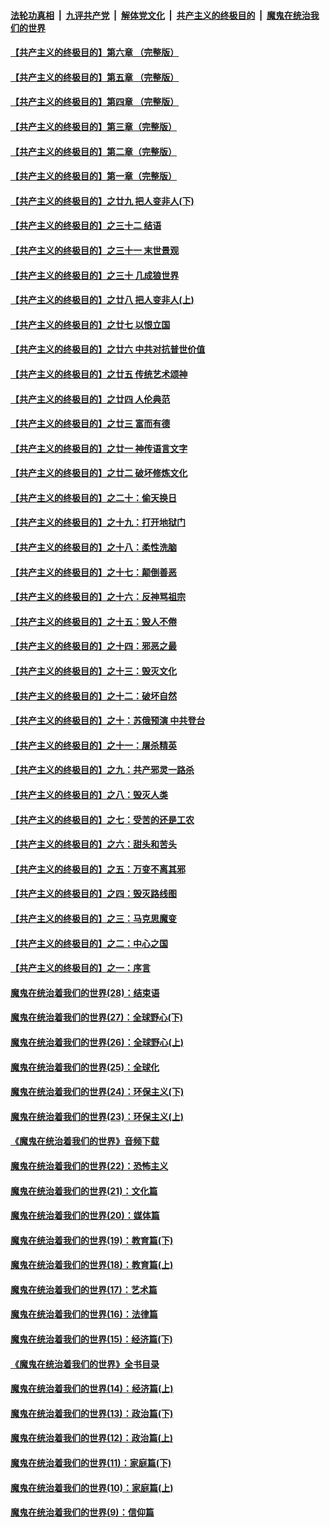 ####  [法轮功真相](../../../../basic/blob/master/README.md?t=05191402) &nbsp;|&nbsp; [九评共产党](../../../../9ping.md/blob/master/README.md?t=05191402) &nbsp;|&nbsp; [解体党文化](../../../../jtdwh.md/blob/master/README.md?t=05191402)  &nbsp;|&nbsp; [共产主义的终极目的](../../../../gczydzjmd.md/blob/master/README.md?t=05191402) &nbsp;|&nbsp; [魔鬼在统治我们的世界](../../../../mgztzwmdsj.md/blob/master/README.md?t=05191402) 

#### [【共产主义的终极目的】第六章 （完整版）](../pages/nsc422/n11428913.md?t=05191402) 

#### [【共产主义的终极目的】第五章 （完整版）](../pages/nsc422/n11428912.md?t=05191402) 

#### [【共产主义的终极目的】第四章 （完整版）](../pages/nsc422/n11428907.md?t=05191402) 

#### [【共产主义的终极目的】第三章（完整版）](../pages/nsc422/n11428848.md?t=05191402) 

#### [【共产主义的终极目的】第二章（完整版）](../pages/nsc422/n11428831.md?t=05191402) 

#### [【共产主义的终极目的】第一章（完整版）](../pages/nsc422/n11417651.md?t=05191402) 

#### [【共产主义的终极目的】之廿九 把人变非人(下)](../pages/nsc422/n11344140.md?t=05191402) 

#### [【共产主义的终极目的】之三十二 结语](../pages/nsc422/n11360535.md?t=05191402) 

#### [【共产主义的终极目的】之三十一 末世景观](../pages/nsc422/n11351129.md?t=05191402) 

#### [【共产主义的终极目的】之三十 几成狼世界](../pages/nsc422/n11348280.md?t=05191402) 

#### [【共产主义的终极目的】之廿八 把人变非人(上)](../pages/nsc422/n11340492.md?t=05191402) 

#### [【共产主义的终极目的】之廿七 以恨立国](../pages/nsc422/n11336944.md?t=05191402) 

#### [【共产主义的终极目的】之廿六 中共对抗普世价值](../pages/nsc422/n11324785.md?t=05191402) 

#### [【共产主义的终极目的】之廿五 传统艺术颂神](../pages/nsc422/n11296396.md?t=05191402) 

#### [【共产主义的终极目的】之廿四 人伦典范](../pages/nsc422/n11296397.md?t=05191402) 

#### [【共产主义的终极目的】之廿三 富而有德](../pages/nsc422/n11283598.md?t=05191402) 

#### [【共产主义的终极目的】之廿一 神传语言文字](../pages/nsc422/n11263265.md?t=05191402) 

#### [【共产主义的终极目的】之廿二 破坏修炼文化](../pages/nsc422/n11245728.md?t=05191402) 

#### [【共产主义的终极目的】之二十：偷天换日](../pages/nsc422/n11238846.md?t=05191402) 

#### [【共产主义的终极目的】之十九：打开地狱门](../pages/nsc422/n11206376.md?t=05191402) 

#### [【共产主义的终极目的】之十八：柔性洗脑](../pages/nsc422/n11199994.md?t=05191402) 

#### [【共产主义的终极目的】之十七：颠倒善恶](../pages/nsc422/n11179782.md?t=05191402) 

#### [【共产主义的终极目的】之十六：反神骂祖宗](../pages/nsc422/n11166798.md?t=05191402) 

#### [【共产主义的终极目的】之十五：毁人不倦](../pages/nsc422/n11166792.md?t=05191402) 

#### [【共产主义的终极目的】之十四：邪恶之最](../pages/nsc422/n11150249.md?t=05191402) 

#### [【共产主义的终极目的】之十三：毁灭文化](../pages/nsc422/n11135227.md?t=05191402) 

#### [【共产主义的终极目的】之十二：破坏自然](../pages/nsc422/n11135214.md?t=05191402) 

#### [【共产主义的终极目的】之十：苏俄预演 中共登台](../pages/nsc422/n11118424.md?t=05191402) 

#### [【共产主义的终极目的】之十一：屠杀精英](../pages/nsc422/n11118442.md?t=05191402) 

#### [【共产主义的终极目的】之九：共产邪灵一路杀](../pages/nsc422/n11114139.md?t=05191402) 

#### [【共产主义的终极目的】之八：毁灭人类](../pages/nsc422/n11108503.md?t=05191402) 

#### [【共产主义的终极目的】之七：受苦的还是工农](../pages/nsc422/n11101809.md?t=05191402) 

#### [【共产主义的终极目的】之六：甜头和苦头](../pages/nsc422/n11096971.md?t=05191402) 

#### [【共产主义的终极目的】之五：万变不离其邪](../pages/nsc422/n11091285.md?t=05191402) 

#### [【共产主义的终极目的】之四：毁灭路线图](../pages/nsc422/n11086284.md?t=05191402) 

#### [【共产主义的终极目的】之三：马克思魔变](../pages/nsc422/n11061941.md?t=05191402) 

#### [【共产主义的终极目的】之二：中心之国](../pages/nsc422/n11047728.md?t=05191402) 

#### [【共产主义的终极目的】之一：序言](../pages/nsc422/n11086077.md?t=05191402) 

#### [魔鬼在统治着我们的世界(28)：结束语](../pages/nsc422/n10936246.md?t=05191402) 

#### [魔鬼在统治着我们的世界(27)：全球野心(下)](../pages/nsc422/n10928319.md?t=05191402) 

#### [魔鬼在统治着我们的世界(26)：全球野心(上)](../pages/nsc422/n10900318.md?t=05191402) 

#### [魔鬼在统治着我们的世界(25)：全球化](../pages/nsc422/n10788205.md?t=05191402) 

#### [魔鬼在统治着我们的世界(24)：环保主义(下)](../pages/nsc422/n10695307.md?t=05191402) 

#### [魔鬼在统治着我们的世界(23)：环保主义(上)](../pages/nsc422/n10688613.md?t=05191402) 

#### [《魔鬼在统治着我们的世界》音频下载](../pages/nsc422/n10635553.md?t=05191402) 

#### [魔鬼在统治着我们的世界(22)：恐怖主义](../pages/nsc422/n10614727.md?t=05191402) 

#### [魔鬼在统治着我们的世界(21)：文化篇](../pages/nsc422/n10597706.md?t=05191402) 

#### [魔鬼在统治着我们的世界(20)：媒体篇](../pages/nsc422/n10586579.md?t=05191402) 

#### [魔鬼在统治着我们的世界(19)：教育篇(下)](../pages/nsc422/n10564808.md?t=05191402) 

#### [魔鬼在统治着我们的世界(18)：教育篇(上)](../pages/nsc422/n10526970.md?t=05191402) 

#### [魔鬼在统治着我们的世界(17)：艺术篇](../pages/nsc422/n10499093.md?t=05191402) 

#### [魔鬼在统治着我们的世界(16)：法律篇](../pages/nsc422/n10485969.md?t=05191402) 

#### [魔鬼在统治着我们的世界(15)：经济篇(下)](../pages/nsc422/n10469975.md?t=05191402) 

#### [《魔鬼在统治着我们的世界》全书目录](../pages/nsc422/n10464261.md?t=05191402) 

#### [魔鬼在统治着我们的世界(14)：经济篇(上)](../pages/nsc422/n10457370.md?t=05191402) 

#### [魔鬼在统治着我们的世界(13)：政治篇(下)](../pages/nsc422/n10448270.md?t=05191402) 

#### [魔鬼在统治着我们的世界(12)：政治篇(上)](../pages/nsc422/n10444576.md?t=05191402) 

#### [魔鬼在统治着我们的世界(11)：家庭篇(下)](../pages/nsc422/n10440961.md?t=05191402) 

#### [魔鬼在统治着我们的世界(10)：家庭篇(上)](../pages/nsc422/n10435448.md?t=05191402) 

#### [魔鬼在统治着我们的世界(9)：信仰篇](../pages/nsc422/n10432159.md?t=05191402) 

